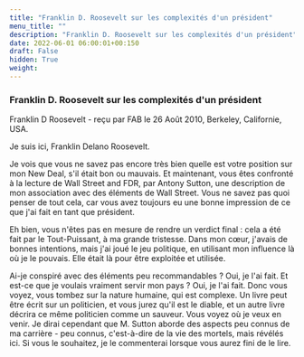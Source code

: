 ```yaml
---
title: "Franklin D. Roosevelt sur les complexités d'un président"
menu_title: ""
description: "Franklin D. Roosevelt sur les complexités d'un président"
date: 2022-06-01 06:00:01+00:150
draft: False
hidden: True
weight:
---
```

### Franklin D. Roosevelt sur les complexités d'un président

Franklin D Roosevelt - reçu par FAB le 26 Août 2010, Berkeley, Californie, USA.

Je suis ici, Franklin Delano Roosevelt.

Je vois que vous ne savez pas encore très bien quelle est votre position sur mon New Deal, s'il était bon ou mauvais. Et maintenant, vous êtes confronté à la lecture de Wall Street and FDR, par Antony Sutton, une description de mon association avec des éléments de Wall Street. Vous ne savez pas quoi penser de tout cela, car vous avez toujours eu une bonne impression de ce que j'ai fait en tant que président.

Eh bien, vous n'êtes pas en mesure de rendre un verdict final : cela a été fait par le Tout-Puissant, à ma grande tristesse. Dans mon cœur, j'avais de bonnes intentions, mais j'ai joué le jeu politique, en utilisant mon influence là où je le pouvais. Elle était là pour être exploitée et utilisée.

Ai-je conspiré avec des éléments peu recommandables ? Oui, je l'ai fait. Et est-ce que je voulais vraiment servir mon pays ? Oui, je l'ai fait. Donc vous voyez, vous tombez sur la nature humaine, qui est complexe. Un livre peut être écrit sur un politicien, et vous jurez qu'il est le diable, et un autre livre décrira ce même politicien comme un sauveur. Vous voyez où je veux en venir. Je dirai cependant que M. Sutton aborde des aspects peu connus de ma carrière - peu connus, c'est-à-dire de la vie des mortels, mais révélés ici. Si vous le souhaitez, je le commenterai lorsque vous aurez fini de le lire.